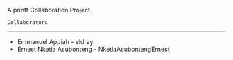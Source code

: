 A printf Collaboration Project

    Collaborators
-----------------------

- Emmanuel Appiah - eldray
- Ernest Nketia Asubonteng - NketiaAsubontengErnest
